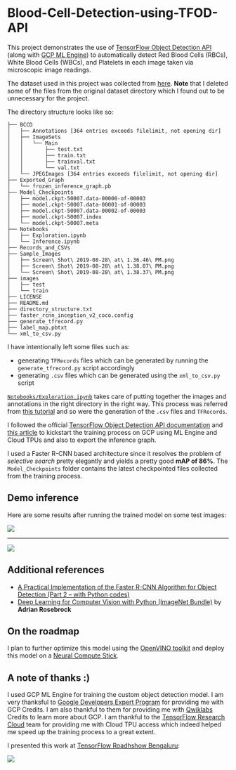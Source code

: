 
# Blood-Cell-Detection-using-TFOD-API
This project demonstrates the use of [TensorFlow Object Detection API](https://github.com/tensorflow/models/tree/master/research/object_detection) (along with [GCP ML Engine](https://cloud.google.com/ml-engine/)) to automatically detect Red Blood Cells (RBCs), White Blood Cells (WBCs), and Platelets in each image taken via microscopic image readings. 

The dataset used in this project was collected from [here](https://github.com/Shenggan/BCCD_Dataset).  **Note** that I deleted some of the files from the original dataset directory which I found out to be unnecessary for the project. 

The directory structure looks like so:
```
├── BCCD
│   ├── Annotations [364 entries exceeds filelimit, not opening dir]
│   ├── ImageSets
│   │   └── Main
│   │       ├── test.txt
│   │       ├── train.txt
│   │       ├── trainval.txt
│   │       └── val.txt
│   └── JPEGImages [364 entries exceeds filelimit, not opening dir]
├── Exported_Graph
│   └── frozen_inference_graph.pb
├── Model_Checkpoints
│   ├── model.ckpt-50007.data-00000-of-00003
│   ├── model.ckpt-50007.data-00001-of-00003
│   ├── model.ckpt-50007.data-00002-of-00003
│   ├── model.ckpt-50007.index
│   └── model.ckpt-50007.meta
├── Notebooks
│   ├── Exploration.ipynb
│   └── Inference.ipynb
├── Records_and_CSVs
├── Sample_Images
│   ├── Screen\ Shot\ 2019-08-28\ at\ 1.36.46\ PM.png
│   ├── Screen\ Shot\ 2019-08-28\ at\ 1.38.07\ PM.png
│   └── Screen\ Shot\ 2019-08-28\ at\ 1.38.37\ PM.png
├── images
│   ├── test
│   └── train
├── LICENSE
├── README.md
├── directory_structure.txt
├── faster_rcnn_inception_v2_coco.config
├── generate_tfrecord.py
├── label_map.pbtxt
└── xml_to_csv.py
```

I have intentionally left some files such as:
-   generating `TFRecords` files which can be generated by running the `generate_tfrecord.py` script accordingly
- generating `.csv` files which can be generated using the `xml_to_csv.py` script

[`Notebooks/Exploration.ipynb`](https://github.com/sayakpaul/Blood-Cell-Detection-using-TFOD-API/blob/master/Notebooks/Exploration.ipynb) takes care of putting together the images and annotations in the right directory in the right way. This process was referred from [this tutorial](https://blog.floydhub.com/localize-and-detect-corrosion-with-tensorflow-object-detection-api/) and so were the generation of the `.csv` files and `TFRecords`. 

I followed the official [TensorFlow Object Detection API documentation](https://github.com/tensorflow/models/tree/master/research/object_detection) and [this article](https://medium.com/tensorflow/training-and-serving-a-realtime-mobile-object-detector-in-30-minutes-with-cloud-tpus-b78971cf1193) to kickstart the training process on GCP using ML Engine and Cloud TPUs and also to export the inference graph. 

I used a Faster R-CNN based architecture since it resolves the problem of *selective search* pretty elegantly and yields a pretty good **mAP of 86%**. The `Model_Checkpoints` folder contains the latest checkpointed files  collected from the training process. 

## Demo inference

Here are some results after running the trained model on some test images:

![](https://github.com/sayakpaul/Blood-Cell-Detection-using-TFOD-API/blob/master/Sample_Images/Screen%20Shot%202019-08-28%20at%201.38.07%20PM.png?raw=true)

---

![](https://github.com/sayakpaul/Blood-Cell-Detection-using-TFOD-API/blob/master/Sample_Images/Screen%20Shot%202019-08-28%20at%201.38.37%20PM.png?raw=true)

## Additional references

- [A Practical Implementation of the Faster R-CNN Algorithm for Object Detection (Part 2 – with Python codes)](https://www.analyticsvidhya.com/blog/2018/11/implementation-faster-r-cnn-python-object-detection/)
- [Deep Learning for Computer Vision with Python (ImageNet Bundle)](https://www.pyimagesearch.com/deep-learning-computer-vision-python-book/) by **Adrian Rosebrock**

## On the roadmap

I plan to further optimize this model using the [OpenVINO toolkit](https://software.intel.com/en-us/openvino-toolkit) and deploy this model on a [Neural Compute Stick](https://software.intel.com/en-us/movidius-ncs). 

## A note of thanks :)

I used GCP ML Engine for training the custom object detection model. I am very thanksful to [Google Developers Expert Program](https://developers.google.com/programs/experts) for providing me with GCP Credits. I am also thankful to them for providing me with [Qwiklabs](https://www.qwiklabs.com/) Credits to learn more about GCP. I am thankful to the [TensorFlow Research Cloud](https://www.tensorflow.org/tfrc) team for providing me with Cloud TPU access which indeed helped me speed up the training process to a great extent. 

I presented this work at [TensorFlow Roadhshow Bengaluru](http://bit.ly/tf-roadshow):

![](https://i.ibb.co/tBk98h6/IMG-20191001-WA0016.jpg)

